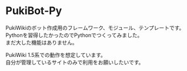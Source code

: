 # PukiBot-Py
PukiWikiのボット作成用のフレームワーク、モジュール、テンプレートです。<br />
Pythonを習得したかったのでPythonでつくってみました。<br />
まだ大した機能はありません。

PukiWiki 1.5系での動作を想定しています。<br />
自分が管理しているサイトのみで利用をお願いしたいです。<br />
